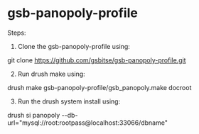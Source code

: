 gsb-panopoly-profile
====================

Steps:

1. Clone the gsb-panopoly-profile using:

git clone https://github.com/gsbitse/gsb-panopoly-profile.git

2. Run drush make using:

drush make gsb-panopoly-profile/gsb_panopoly.make docroot

3. Run the drush system install using:

drush si panopoly --db-url="mysql://root:rootpass@localhost:33066/dbname"

